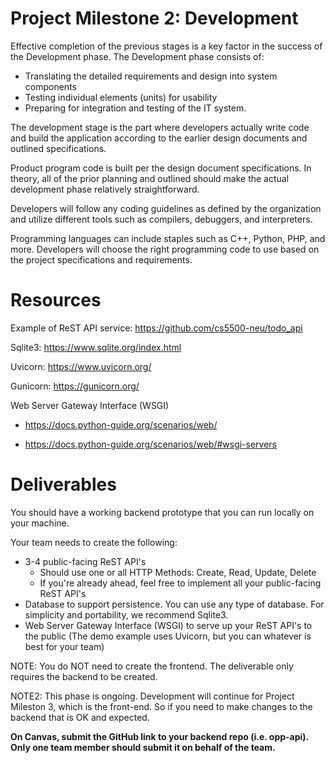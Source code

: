 # Project Milestone 2: Development

Effective completion of the previous stages is a key factor in the success of the Development phase. The Development phase consists of:

* Translating the detailed requirements and design into system components
* Testing individual elements (units) for usability
* Preparing for integration and testing of the IT system.

The development stage is the part where developers actually write code and build the application according to the earlier design documents and outlined specifications.

Product program code is built per the design document specifications. In theory, all of the prior planning and outlined should make the actual development phase relatively straightforward.

Developers will follow any coding guidelines as defined by the organization and utilize different tools such as compilers, debuggers, and interpreters.

Programming languages can include staples such as C++, Python, PHP, and more. Developers will choose the right programming code to use based on the project specifications and requirements.

# Resources

Example of ReST API service: https://github.com/cs5500-neu/todo_api

Sqlite3: https://www.sqlite.org/index.html

Uvicorn: https://www.uvicorn.org/

Gunicorn: https://gunicorn.org/

Web Server Gateway Interface (WSGI)
* https://docs.python-guide.org/scenarios/web/

* https://docs.python-guide.org/scenarios/web/#wsgi-servers

# Deliverables

You should have a working backend prototype that you can run locally on your machine. 

Your team needs to create the following:

* 3-4 public-facing ReST API's 
  * Should use one or all HTTP Methods: Create, Read, Update, Delete
  * If you're already ahead, feel free to implement all your public-facing ReST API's
* Database to support persistence. You can use any type of database. For simplicity and portability, we recommend Sqlite3.
* Web Server Gateway Interface (WSGI) to serve up your ReST API's to the public (The demo example uses Uvicorn, but you can whatever is best for your team)

NOTE: You do NOT need to create the frontend. The deliverable only requires the backend to be created.

NOTE2: This phase is ongoing. Development will continue for Project Mileston 3, which is the front-end. So if you need to make changes to the backend that is OK and expected.   

**On Canvas, submit the GitHub link to your backend repo (i.e. opp-api). Only one team member should submit it on behalf of the team.**  
